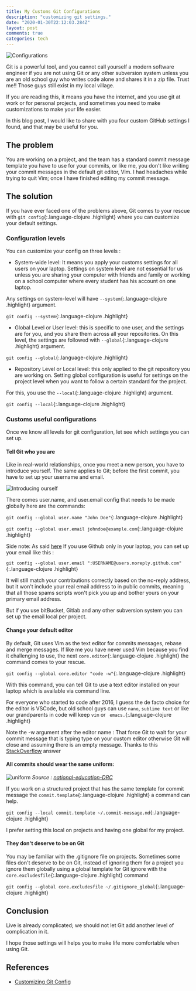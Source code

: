 ```yaml
---
title: My Customs Git Configurations
description: "customizing git settings."
date: "2020-01-30T22:12:03.284Z"
layout: post
comments: true
categories: tech
---
```


![Configurations](https://cdn.lynda.com/course/514200/514200-636141225565412095-16x9.jpg)


Git is a powerful tool, and you cannot call yourself a modern software engineer if you are not using Git or any other subversion system unless you are an old school guy who writes code alone and shares it in a zip file. Trust me!! Those guys still exist in my local village.

If you are reading this, it means you have the internet, and you use git at work or for personal projects, and sometimes you need to make customizations to make your life easier.

In this blog post, I would like to share with you four custom GitHub settings I found, and that may be useful for you.

## The problem 

You are working on a project, and the team has a standard commit message template you have to use for your commits, or like me, you don't like writing your commit messages in the default git editor, Vim. I had headaches while trying to quit Vim; once I have finished editing my commit message.

## The solution

If you have ever faced one of the problems above, Git comes to your rescue with `git config`{:.language-clojure .highlight} where you can customize your default settings.

### Configuration levels 

You can customize your config on three levels :

- System-wide level: It means you apply your customs settings for all users on your laptop. Settings on system level are not essential for us unless you are sharing your computer with friends and family or working on a school computer where every student has his account on one laptop.

Any settings on system-level will have `--system`{:.language-clojure .highlight} argument. 

`git config --system`{:.language-clojure .highlight}

- Global Level or User level: this is specific to one user, and the settings are for you, and you share them across all your repositories. 
On this level, the settings are followed with `--global`{:.language-clojure .highlight} argument.

`git config --global`{:.language-clojure .highlight}

- Repository Level or Local level: this only applied to the git repository you are working on.
Setting global configuration is useful for settings on the project level when you want to follow a certain standard for the project.

For this, you use the `--local`{:.language-clojure .highlight} argument.

`git config --local`{:.language-clojure .highlight}


### Customs useful configurations

Once we know all levels for git configuration, let see which settings you can set up.

#### Tell Git who you are 

Like in real-world relationships, once you meet a new person, you have to introduce yourself. The same applies to Git; before the first commit, you have to set up your username and email.

![Introducing ourself](https://media.giphy.com/media/Y0mC3y5G53PsQ/giphy.gif)

There comes user.name, and user.email config that needs to be made globally here are the commands:

`git config --global user.name "John Doe"`{:.language-clojure .highlight}

`git config --global user.email johndoe@example.com`{:.language-clojure .highlight}

Side note: 
As said [here](https://dev.to/msaracevic/comment/bdhb) If you use Github only in your laptop, you can set up your email like this :

`git config --global user.email ":USERNAME@users.noreply.github.com"`{:.language-clojure .highlight}


It will still match your contributions correctly based on the no-reply address, but it won't include your real email address to in public commits, meaning that all those spams scripts won't pick you up and bother yours on your primary email address.

But if you use bitBucket, Gitlab and any other subversion system you can set up the email local per project. 

#### Change your default editor 

By default, Git uses Vim as the text editor for commits messages, rebase and merge messages.
If like me you have never used Vim because you find it challenging to use, the next `core.editor`{:.language-clojure .highlight} the command comes to your rescue.

`git config --global core.editor "code -w"`{:.language-clojure .highlight}

With this command, you can tell Git to use a text editor installed on your laptop which is available via command line.

For everyone who started to code after 2016, I guess the de facto choice for the editor is VSCode, but old school guys can use `nano`, `sublime text` or like our grandparents in code will keep `vim` or ` emacs.`{:.language-clojure .highlight}

Note the -w argument after the editor name : 
That force Git to wait for your commit message that is typing type on your custom editor otherwise Git will close and assuming there is an empty message. Thanks to this [StackOverflow](https://stackoverflow.com/a/11702707/4683950) answer

#### All commits should wear the same uniform:

![uniform](https://www.eduquepsp.education/wp-content/uploads/2018/06/epspbanner.jpg)
*Source : [national-education-DRC](https://www.eduquepsp.education/)*

If you work on a structured project that has the same template for commit message the `commit.template`{:.language-clojure .highlight} a command can help.

`git config --local commit.template ~/.commit-message.md`{:.language-clojure .highlight}

I prefer setting this local on projects and having one global for my project.

#### They don't deserve to be on Git

You may be familiar with the .gitignore file on projects.
Sometimes some files don't deserve to be on Git, instead of ignoring them for a project you ignore them globally using a global template for Git ignore with the `core.excludesfile`{:.language-clojure .highlight} command

`git config --global core.excludesfile ~/.gitignore_global`{:.language-clojure .highlight}



## Conclusion

Live is already complicated; we should not let Git add another level of complication in it.

I hope those settings will helps you to make life more comfortable when using Git.

## References

- [Customizing Git Config](https://www.git-scm.com/book/en/v2/Customizing-Git-Git-Configuration)
